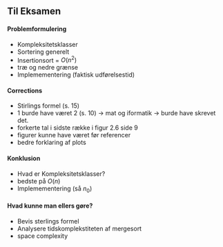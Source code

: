 ## Til Eksamen

#### Problemformulering
- Kompleksitetsklasser
- Sortering generelt
- Insertionsort = $O(n^2)$
- træ og nedre grænse
- Implemementering (faktisk udførelsestid)

#### Corrections
- Stirlings formel (s. 15)
- 1 burde have været 2 (s. 10) $\rightarrow$ mat og iformatik $\rightarrow$ burde have skrevet det.
- forkerte tal i sidste række i figur 2.6 side 9
- figurer kunne have været før referencer
- bedre forklaring af plots

#### Konklusion
- Hvad er Kompleksitetsklasser?
- bedste på $O(n)$
- Implemementering (så $n_0$)
 
#### Hvad kunne man ellers gøre?
- Bevis sterlings formel
- Analysere tidskomplekstiteten af mergesort
- space complexity
